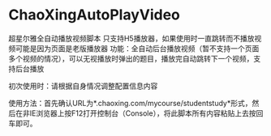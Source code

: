 ﻿# ChaoXingAutoPlayVideo
超星尔雅全自动播放视频脚本
只支持H5播放器，如果使用时一直跳转而不播放视频可能是因为页面是老版播放器
功能：全自动后台播放视频（暂不支持一个页面多个视频的情况），可以无视播放时弹出的题目，播放完自动跳转下一个视频，支持后台播放

初次使用时：请根据自身情况调整配置信息内容

使用方法：首先确认URL为*.chaoxing.com/mycourse/studentstudy*形式，然后在非IE浏览器上按F12打开控制台（Console），将此脚本所有内容粘贴上去按回车即可。